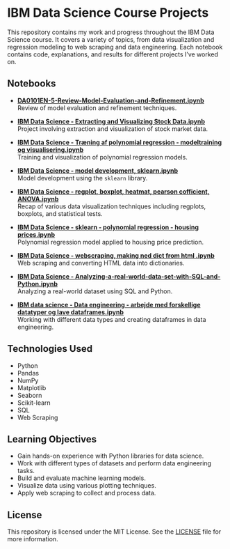 # IBM Data Science Course Projects

This repository contains my work and progress throughout the IBM Data Science course. It covers a variety of topics, from data visualization and regression modeling to web scraping and data engineering. Each notebook contains code, explanations, and results for different projects I’ve worked on.

## Notebooks

- **[DA0101EN-5-Review-Model-Evaluation-and-Refinement.ipynb](DA0101EN-5-Review-Model-Evaluation-and-Refinement.ipynb)**  
  Review of model evaluation and refinement techniques.

- **[IBM Data Science - Extracting and Visualizing Stock Data.ipynb](IBM%20Data%20Science%20-%20Extracting%20and%20Visualizing%20Stock%20Data.ipynb)**  
  Project involving extraction and visualization of stock market data.

- **[IBM Data Science - Træning af polynomial regression - modeltraining og visualisering.ipynb](IBM%20Data%20Science%20-%20Træning%20af%20polynomial%20regression%20-%20modeltraining%20og%20visualisering.ipynb)**  
  Training and visualization of polynomial regression models.

- **[IBM Data Science - model development, sklearn.ipynb](IBM%20Data%20Science%20-%20model%20development,%20sklearn.ipynb)**  
  Model development using the `sklearn` library.

- **[IBM Data Science - regplot, boxplot, heatmat, pearson cofficient, ANOVA.ipynb](IBM%20Data%20Science%20-%20regplot,%20boxplot,%20heatmat,%20pearson%20cofficient,%20ANOVA.ipynb)**  
  Recap of various data visualization techniques including regplots, boxplots, and statistical tests.

- **[IBM Data Science - sklearn - polynomial regression - housing prices.ipynb](IBM%20Data%20Science%20-%20sklearn%20-%20polynomial%20regression%20-%20housing%20prices.ipynb)**  
  Polynomial regression model applied to housing price prediction.

- **[IBM Data Science - webscraping, making ned dict from html .ipynb](IBM%20Data%20Science%20-%20webscraping,%20making%20ned%20dict%20from%20html%20.ipynb)**  
  Web scraping and converting HTML data into dictionaries.

- **[IBM Data Science - Analyzing-a-real-world-data-set-with-SQL-and-Python.ipynb](IBM%20Data%20Science%20-%20Analyzing-a-real-world-data-set-with-SQL-and-Python.ipynb)**  
  Analyzing a real-world dataset using SQL and Python.

- **[IBM data science - Data engineering - arbejde med forskellige datatyper og lave dataframes.ipynb](IBM%20data%20science%20-%20Data%20engineering%20-%20arbejde%20med%20forskellige%20datatyper%20og%20lave%20dataframes.ipynb)**  
  Working with different data types and creating dataframes in data engineering.

## Technologies Used

- Python
- Pandas
- NumPy
- Matplotlib
- Seaborn
- Scikit-learn
- SQL
- Web Scraping

## Learning Objectives

- Gain hands-on experience with Python libraries for data science.
- Work with different types of datasets and perform data engineering tasks.
- Build and evaluate machine learning models.
- Visualize data using various plotting techniques.
- Apply web scraping to collect and process data.

## License

This repository is licensed under the MIT License. See the [LICENSE](LICENSE) file for more information.
